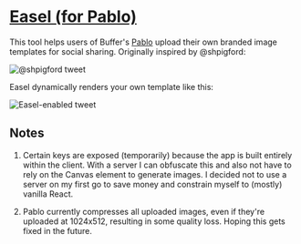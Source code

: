 # [Easel (for Pablo)](http://k5o.github.io/easel/)

This tool helps users of Buffer's [Pablo](https://buffer.com/pablo) upload their own branded image templates for social sharing. Originally inspired by @shpigford:

![@shpigford tweet](http://i.gyazo.com/6bf60a90d416c7a3def57bce4b784145.png)

Easel dynamically renders your own template like this:

![Easel-enabled tweet](http://gyazo.com/55dd510cbc0bc737fb5e36ca3e3ebe0b)

## Notes

1. Certain keys are exposed (temporarily) because the app is built entirely within the client. With a server I can obfuscate this and also not have to rely on the Canvas element to generate images. I decided not to use a server on my first go to save money and constrain myself to (mostly) vanilla React.

2. Pablo currently compresses all uploaded images, even if they're uploaded at 1024x512, resulting in some quality loss. Hoping this gets fixed in the future.
